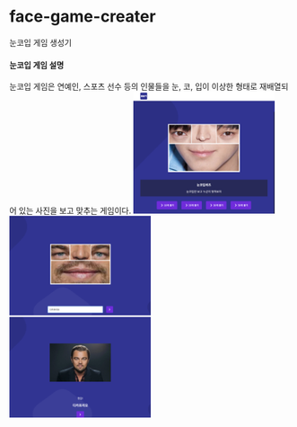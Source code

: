 # face-game-creater
눈코입 게임 생성기

#### 눈코입 게임 설명

눈코입 게임은 연예인, 스포츠 선수 등의 인물들을 눈, 코, 입이 이상한 형태로 재배열되어 있는 사진을 보고 맞추는 게임이다.
<img src="data/readme/des1.png" width="50%">
<img src="data/readme/des2.png" width="50%">
<img src="data/readme/des3.png" width="50%">
